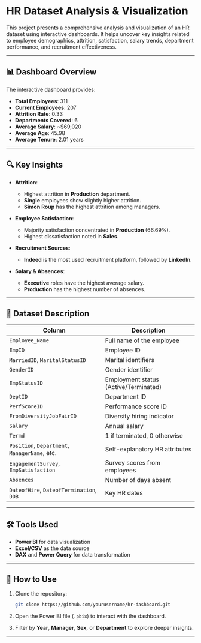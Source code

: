 # HR Dataset Analysis & Visualization

This project presents a comprehensive analysis and visualization of an HR dataset using interactive dashboards. It helps uncover key insights related to employee demographics, attrition, satisfaction, salary trends, department performance, and recruitment effectiveness.

---

## 📊 Dashboard Overview

The interactive dashboard provides:

* **Total Employees**: 311
* **Current Employees**: 207
* **Attrition Rate**: 0.33
* **Departments Covered**: 6
* **Average Salary**: \~\$69,020
* **Average Age**: 45.98
* **Average Tenure**: 2.01 years

---

## 🔍 Key Insights

* **Attrition**:

  * Highest attrition in **Production** department.
  * **Single** employees show slightly higher attrition.
  * **Simon Roup** has the highest attrition among managers.

* **Employee Satisfaction**:

  * Majority satisfaction concentrated in **Production** (66.69%).
  * Highest dissatisfaction noted in **Sales**.

* **Recruitment Sources**:

  * **Indeed** is the most used recruitment platform, followed by **LinkedIn**.

* **Salary & Absences**:

  * **Executive** roles have the highest average salary.
  * **Production** has the highest number of absences.

---

## 📁 Dataset Description

| Column                                        | Description                           |
| --------------------------------------------- | ------------------------------------- |
| `Employee_Name`                               | Full name of the employee             |
| `EmpID`                                       | Employee ID                           |
| `MarriedID`, `MaritalStatusID`                | Marital identifiers                   |
| `GenderID`                                    | Gender identifier                     |
| `EmpStatusID`                                 | Employment status (Active/Terminated) |
| `DeptID`                                      | Department ID                         |
| `PerfScoreID`                                 | Performance score ID                  |
| `FromDiversityJobFairID`                      | Diversity hiring indicator            |
| `Salary`                                      | Annual salary                         |
| `Termd`                                       | 1 if terminated, 0 otherwise          |
| `Position`, `Department`, `ManagerName`, etc. | Self-explanatory HR attributes        |
| `EngagementSurvey`, `EmpSatisfaction`         | Survey scores from employees          |
| `Absences`                                    | Number of days absent                 |
| `DateofHire`, `DateofTermination`, `DOB`      | Key HR dates                          |

---

## 🛠️ Tools Used

* **Power BI** for data visualization
* **Excel/CSV** as the data source
* **DAX** and **Power Query** for data transformation

---

## 🚀 How to Use

1. Clone the repository:

   ```bash
   git clone https://github.com/yourusername/hr-dashboard.git
   ```
2. Open the Power BI file (`.pbix`) to interact with the dashboard.
3. Filter by **Year**, **Manager**, **Sex**, or **Department** to explore deeper insights.

---
